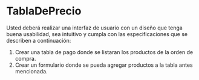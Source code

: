 # TablaDePrecio

Usted deberá realizar una interfaz de usuario con un diseño que tenga buena usabilidad, sea intuitivo y cumpla con las especificaciones que se describen a continuación:
1.	Crear una tabla de pago donde se listaran los productos de la orden de compra.
2.	Crear un formulario donde se pueda agregar productos a la tabla antes mencionada.
